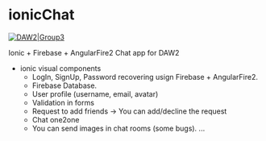 # ionicChat

[![DAW2|Group3](https://cldup.com/dTxpPi9lDf.thumb.png)](https://nodesource.com/products/nsolid)

Ionic + Firebase + AngularFire2 Chat app for DAW2

  - ionic visual components
	- LogIn, SignUp, Password recovering usign Firebase + AngularFire2.
	- Firebase Database.
	- User profile (username, email, avatar)
	- Validation in forms
	- Request to add friends -> You can add/decline the request
	- Chat one2one
	- You can send images in chat rooms (some bugs).
	...

